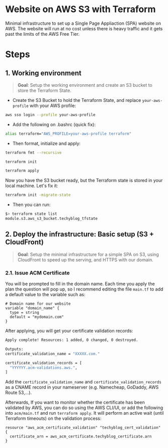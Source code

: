 # Website on AWS S3 with Terraform

Minimal infrastructure to set up a Single Page Appliaction (SPA) website on AWS. The website will run at no cost unless there is heavy traffic and it gets past the limits of the AWS Free Tier.

# Steps

## 1. Working environment

> **Goal**: Setup the working environment and create an S3 bucket to store the Terraform State.

- Create the S3 Bucket to hold the Terraform State, and replace `your-aws-profile` with your AWS profile:
```bash
aws sso login --profile your-aws-profile
```

- Add the following on .bashrc (quick fix):
```bash
alias terraform="AWS_PROFILE=your-aws-profile terraform"
```

- Then format, initialize and apply:
```bash
terraform fmt --recursive

terraform init

terraform apply
```

Now you have the S3 bucket ready, but the Terraform state is stored in your local machine. Let's fix it:

```bash
terraform init -migrate-state
```

- Then you can run:

```bash
$> terraform state list
module.s3.aws_s3_bucket.techyblog_tfstate
```


## 2. Deploy the infrastructure: Basic setup (S3 + CloudFront)
> **Goal**: Setup the minimal infrastructure for a simple SPA on S3, using CloudFront to speed up the serving, and HTTPS with our domain.


### 2.1. Issue ACM Certificate

You will be prompted to fill in the domain name. Each time you apply the plan the question will pop up, so I recommend editing the file `main.tf` to add a default value to the variable such as:

```hcl
# Domain name for our website
variable "domain_name" {
  type = string
  default = "mydomain.com"
}
```

After applying, you will get your certificate validation records:

```bash
Apply complete! Resources: 1 added, 0 changed, 0 destroyed.

Outputs:
certificate_validation_name = "XXXXX.com."

certificate_validation_records = [
  "YYYYYY.acm-validations.aws.",
]
```

Add the `certificate_validation_name` and `certificate_validation_records` as a CNAME record in your nameserver (e.g. Namecheap, GoDaddy, AWS Route 53,...).

Afterwards, If you want to monitor whether the certificate has been validated by AWS, you can do so using the AWS CLI/UI, or add the following into `acm/main.tf` and run `terraform apply`. It will perform an active wait (until Terraform timeouts) on the validation process:

```hcl
resource "aws_acm_certificate_validation" "techyblog_cert_validation" {
  certificate_arn = aws_acm_certificate.techyblog_certificate.arn
}
```
